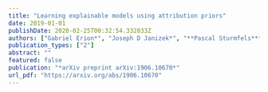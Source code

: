 ```yaml
---
title: "Learning explainable models using attribution priors"
date: 2019-01-01
publishDate: 2020-02-25T00:32:54.332833Z
authors: ["Gabriel Erion*", "Joseph D Janizek*", "**Pascal Sturmfels***", "Scott Lundberg", "Su-In Lee"]
publication_types: ["2"]
abstract: ""
featured: false
publication: "*arXiv preprint arXiv:1906.10670*"
url_pdf: "https://arxiv.org/abs/1906.10670"
---
```


